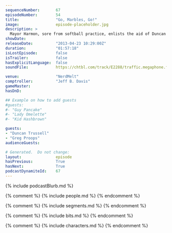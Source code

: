 ```yaml
---
sequenceNumber:       67
episodeNumber:        54
title:                "Go, Marbles, Go!"
image:                episode-placeholder.jpg
description: >
  Mayor Harmon, sore from softball practice, enlists the aid of Duncan Trussell and Greg Proops to keep the meeting moving. Topics include virtual reality, dead mothers and Jaws 4. In Dungeons and Dragons, Erin summons her first monkey.
showDate:             
releaseDate:          "2013-04-23 10:29:00Z"
duration:             "01:57:18"
isLostEpisode:        false
isTrailer:            false
hasExplicitLanguage:  false
soundFile:            https://chtbl.com/track/E2288/traffic.megaphone.fm/STA5026135164.mp3?updated=1554504114

venue:                "NerdMelt"
comptroller:          "Jeff B. Davis"
gameMaster:           
hasDnD:               

## Example on how to add guests
#guests:
#- "Guy Pancake"
#- "Lady Omelette"
#- "Kid Hashbrown"

guests:
- "Duncan Trussell"
- "Greg Proops"
audienceGuests:

# Generated.  Do not change:
layout:               episode
hasPrevious:          True
hasNext:              True
podcastDynamiteId:    67
---
```


{% include podcastBlurb.md %}

{% comment %}
{% include people.md %}
{% endcomment %}

{% comment %}
{% include segments.md %}
{% endcomment %}

{% comment %}
{% include bits.md %}
{% endcomment %}

{% comment %}
{% include characters.md %}
{% endcomment %}
